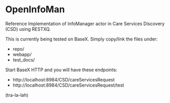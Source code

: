 OpenInfoMan
===========

Reference Implementation of InfoManager actor in Care Services Discovery (CSD) using RESTXQ.

This is currently being tested on BaseX.  Simply copy/link the files under:
- repo/
- webapp/
- test_docs/

Start BaseX HTTP and you will have these endpoints:
- http://localhost:8984/CSD/careServicesRequest
- http://localhost:8984/CSD/careServicesRequest/test
 

(tra-la-lah)
